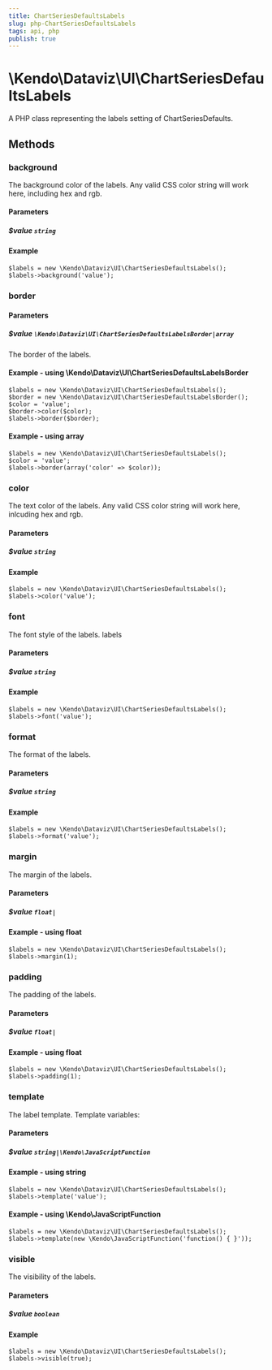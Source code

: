 ```yaml
---
title: ChartSeriesDefaultsLabels
slug: php-ChartSeriesDefaultsLabels
tags: api, php
publish: true
---
```


# \Kendo\Dataviz\UI\ChartSeriesDefaultsLabels

A PHP class representing the labels setting of ChartSeriesDefaults.


## Methods

### background
The background color of the labels. Any valid CSS color string will work here,
including hex and rgb.
#### Parameters

##### $value `string`



#### Example 
    $labels = new \Kendo\Dataviz\UI\ChartSeriesDefaultsLabels();
    $labels->background('value');

### border

#### Parameters

##### $value `\Kendo\Dataviz\UI\ChartSeriesDefaultsLabelsBorder|array`

The border of the labels.


#### Example - using \Kendo\Dataviz\UI\ChartSeriesDefaultsLabelsBorder

    $labels = new \Kendo\Dataviz\UI\ChartSeriesDefaultsLabels();
    $border = new \Kendo\Dataviz\UI\ChartSeriesDefaultsLabelsBorder();
    $color = 'value';
    $border->color($color);
    $labels->border($border);

#### Example - using array

    $labels = new \Kendo\Dataviz\UI\ChartSeriesDefaultsLabels();
    $color = 'value';
    $labels->border(array('color' => $color));

### color
The text color of the labels. Any valid CSS color string will work here, inlcuding hex
and rgb.
#### Parameters

##### $value `string`



#### Example 
    $labels = new \Kendo\Dataviz\UI\ChartSeriesDefaultsLabels();
    $labels->color('value');

### font
The font style of the labels.
labels
#### Parameters

##### $value `string`



#### Example 
    $labels = new \Kendo\Dataviz\UI\ChartSeriesDefaultsLabels();
    $labels->font('value');

### format
The format of the labels.
#### Parameters

##### $value `string`



#### Example 
    $labels = new \Kendo\Dataviz\UI\ChartSeriesDefaultsLabels();
    $labels->format('value');

### margin
The margin of the labels.
#### Parameters

##### $value `float|`



#### Example  - using float
    $labels = new \Kendo\Dataviz\UI\ChartSeriesDefaultsLabels();
    $labels->margin(1);

### padding
The padding of the labels.
#### Parameters

##### $value `float|`



#### Example  - using float
    $labels = new \Kendo\Dataviz\UI\ChartSeriesDefaultsLabels();
    $labels->padding(1);

### template
The label template.
Template variables:
#### Parameters

##### $value `string|\Kendo\JavaScriptFunction`



#### Example  - using string
    $labels = new \Kendo\Dataviz\UI\ChartSeriesDefaultsLabels();
    $labels->template('value');

#### Example  - using \Kendo\JavaScriptFunction
    $labels = new \Kendo\Dataviz\UI\ChartSeriesDefaultsLabels();
    $labels->template(new \Kendo\JavaScriptFunction('function() { }'));

### visible
The visibility of the labels.
#### Parameters

##### $value `boolean`



#### Example 
    $labels = new \Kendo\Dataviz\UI\ChartSeriesDefaultsLabels();
    $labels->visible(true);


